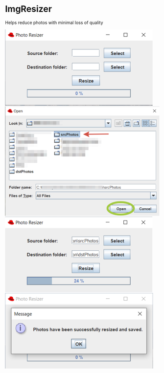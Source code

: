 # ImgResizer
Helps reduce photos with minimal loss of quality

![ImgResizer](https://github.com/Yaman96/ImgResizer/blob/f5572a8955c2c45d48050673df26df069519c2fc/2023-09-17_16-26-17.png)
![ImgResizer](https://github.com/Yaman96/ImgResizer/blob/0d4cf2f366c06197801d2417fd5940efd1c556a3/2023-09-17_16-46-00.png)
![ImgResizer](https://github.com/Yaman96/ImgResizer/blob/0d4cf2f366c06197801d2417fd5940efd1c556a3/2023-09-17_16-49-47.png)
![ImgResizer](https://github.com/Yaman96/ImgResizer/blob/0d4cf2f366c06197801d2417fd5940efd1c556a3/2023-09-17_16-50-47.png)
